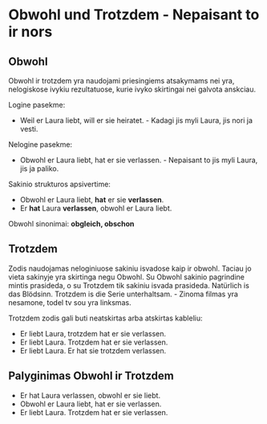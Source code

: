 # Obwohl und Trotzdem - Nepaisant to ir nors

## Obwohl
Obwohl ir trotzdem yra naudojami priesingiems atsakymams nei yra, nelogiskose ivykiu rezultatuose, kurie ivyko skirtingai nei galvota anskciau.

Logine pasekme:
- Weil er Laura liebt, will er sie heiratet. - Kadagi jis myli Laura, jis nori ja vesti.

Nelogine pasekme:
- Obwohl er Laura liebt, hat er sie verlassen. - Nepaisant to jis myli Laura, jis ja paliko.

Sakinio strukturos apsivertime:
- Obwohl er Laura liebt, **hat** er sie **verlassen**.
- Er **hat** Laura **verlassen**, obwohl er Laura liebt.

Obwohl sinonimai: **obgleich, obschon**

## Trotzdem

Zodis naudojamas neloginiuose sakiniu isvadose kaip ir obwohl. Taciau jo vieta sakinyje yra skirtinga negu Obwohl.
Su Obwohl sakinio pagrindine mintis prasideda, o su Trotzdem tik sakiniu isvada prasideda.
Natürlich is das Blödsinn. Trotzdem is die Serie unterhaltsam. - Zinoma filmas yra nesamone, todel tv sou yra linksmas.

Trotzdem zodis gali buti neatskirtas arba atskirtas kableliu:
- Er liebt Laura, trotzdem hat er sie verlassen.
- Er liebt Laura. Trotzdem hat er sie verlassen.
- Er liebt Laura. Er hat sie trotzdem verlassen.

## Palyginimas Obwohl ir Trotzdem

- Er hat Laura verlassen, obwohl er sie liebt.
- Obwohl er Laura liebt, hat er sie verlassen.
- Er liebt Laura. Trotzdem hat er sie verlassen.

